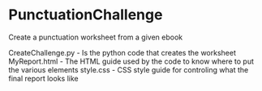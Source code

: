 # PunctuationChallenge
Create a punctuation worksheet from a given ebook

CreateChallenge.py - Is the python code that creates the worksheet
MyReport.html - The HTML guide used by the code to know where to put the various elements
style.css - CSS style guide for controling what the final report looks like 
